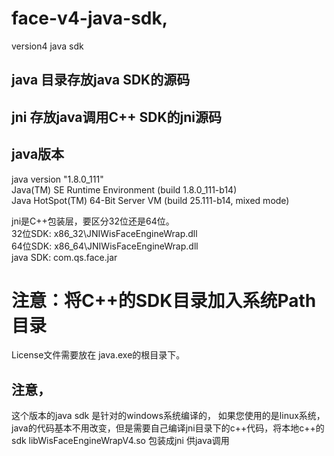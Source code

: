 # face-v4-java-sdk,
version4 java sdk  

## java 目录存放java SDK的源码  
## jni 存放java调用C++ SDK的jni源码 

## java版本
java version "1.8.0_111"  
Java(TM) SE Runtime Environment (build 1.8.0_111-b14)  
Java HotSpot(TM) 64-Bit Server VM (build 25.111-b14, mixed mode)  

jni是C++包装层，要区分32位还是64位。   
32位SDK: x86_32\JNIWisFaceEngineWrap.dll  
64位SDK: x86_64\JNIWisFaceEngineWrap.dll  
java SDK: com.qs.face.jar    


# 注意：将C++的SDK目录加入系统Path目录

License文件需要放在 java.exe的根目录下。  

## 注意，
这个版本的java sdk 是针对的windows系统编译的，
如果您使用的是linux系统，java的代码基本不用改变，但是需要自己编译jni目录下的c++代码，将本地c++的sdk libWisFaceEngineWrapV4.so 包装成jni 供java调用


 